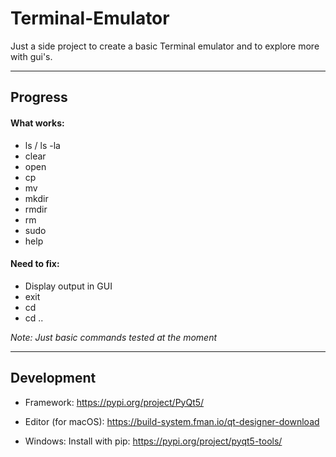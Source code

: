 # Terminal-Emulator

Just a side project to create a basic Terminal emulator and to explore more with gui's.

---
## Progress

#### What works:
- ls / ls -la
- clear
- open
- cp
- mv
- mkdir
- rmdir
- rm
- sudo
- help

#### Need to fix:
- Display output in GUI
- exit
- cd
- cd ..

*Note: Just basic commands tested at the moment*

-----------------------------------------------------------
## Development

- Framework: https://pypi.org/project/PyQt5/

- Editor (for macOS): https://build-system.fman.io/qt-designer-download
- Windows: Install with pip: https://pypi.org/project/pyqt5-tools/
